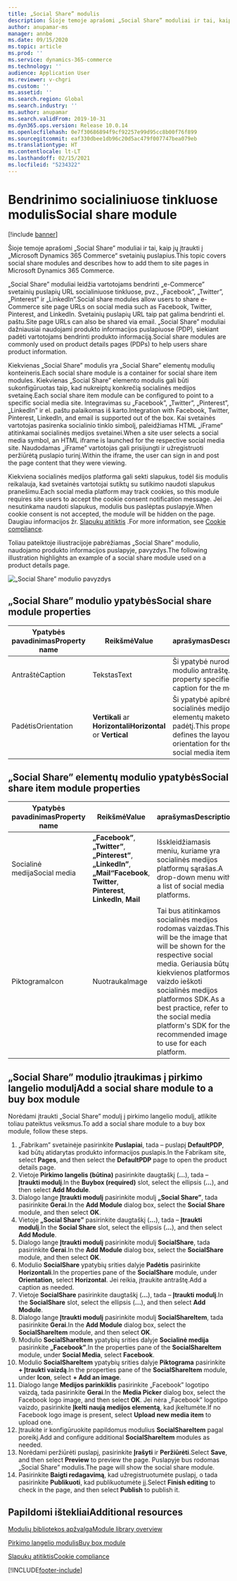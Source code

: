 ```yaml
---
title: „Social Share” modulis
description: Šioje temoje aprašomi „Social Share” moduliai ir tai, kaip jų įtraukti į „Microsoft Dynamics 365 Commerce“ svetainių puslapius.
author: anupamar-ms
manager: annbe
ms.date: 09/15/2020
ms.topic: article
ms.prod: ''
ms.service: dynamics-365-commerce
ms.technology: ''
audience: Application User
ms.reviewer: v-chgri
ms.custom: ''
ms.assetid: ''
ms.search.region: Global
ms.search.industry: ''
ms.author: anupamar
ms.search.validFrom: 2019-10-31
ms.dyn365.ops.version: Release 10.0.14
ms.openlocfilehash: 0e7f30686894f9cf92257e99d95cc8b00f76f899
ms.sourcegitcommit: eaf330dbee1db96c20d5ac479f007747bea079eb
ms.translationtype: HT
ms.contentlocale: lt-LT
ms.lasthandoff: 02/15/2021
ms.locfileid: "5234322"
---
```

# <a name="social-share-module"></a><span data-ttu-id="15747-103">Bendrinimo socialiniuose tinkluose modulis</span><span class="sxs-lookup"><span data-stu-id="15747-103">Social share module</span></span>

[!include [banner](includes/banner.md)]

<span data-ttu-id="15747-104">Šioje temoje aprašomi „Social Share” moduliai ir tai, kaip jų įtraukti į „Microsoft Dynamics 365 Commerce“ svetainių puslapius.</span><span class="sxs-lookup"><span data-stu-id="15747-104">This topic covers social share modules and describes how to add them to site pages in Microsoft Dynamics 365 Commerce.</span></span>

<span data-ttu-id="15747-105">„Social Share” moduliai leidžia vartotojams bendrinti „e-Commerce” svetainių puslapių URL socialiniuose tinkluose, pvz., „Facebook”, „Twitter”, „Pinterest” ir „LinkedIn”.</span><span class="sxs-lookup"><span data-stu-id="15747-105">Social share modules allow users to share e-Commerce site page URLs on social media such as Facebook, Twitter, Pinterest, and LinkedIn.</span></span> <span data-ttu-id="15747-106">Svetainių puslapių URL taip pat galima bendrinti el. paštu.</span><span class="sxs-lookup"><span data-stu-id="15747-106">Site page URLs can also be shared via email.</span></span> <span data-ttu-id="15747-107">„Social Share” moduliai dažniausiai naudojami produkto informacijos puslapiuose (PDP), siekiant padėti vartotojams bendrinti produkto informaciją.</span><span class="sxs-lookup"><span data-stu-id="15747-107">Social share modules are commonly used on product details pages (PDPs) to help users share product information.</span></span>

<span data-ttu-id="15747-108">Kiekvienas „Social Share” modulis yra „Social Share” elementų modulių konteineris.</span><span class="sxs-lookup"><span data-stu-id="15747-108">Each social share module is a container for social share item modules.</span></span> <span data-ttu-id="15747-109">Kiekvienas „Social Share” elemento modulis gali būti sukonfigūruotas taip, kad nukreiptų konkrečią socialinės medijos svetainę.</span><span class="sxs-lookup"><span data-stu-id="15747-109">Each social share item module can be configured to point to a specific social media site.</span></span> <span data-ttu-id="15747-110">Integravimas su „Facebook”, „Twitter”, „Pinterest”, „LinkedIn” ir el. paštu palaikomas iš karto.</span><span class="sxs-lookup"><span data-stu-id="15747-110">Integration with Facebook, Twitter, Pinterest, LinkedIn, and email is supported out of the box.</span></span> <span data-ttu-id="15747-111">Kai svetainės vartotojas pasirenka socialinio tinklo simbolį, paleidžiamas HTML „iFrame“ atitinkamai socialinės medijos svetainei.</span><span class="sxs-lookup"><span data-stu-id="15747-111">When a site user selects a social media symbol, an HTML iframe is launched for the respective social media site.</span></span> <span data-ttu-id="15747-112">Naudodamas „iFrame” vartotojas gali prisijungti ir užregistruoti peržiūrėtą puslapio turinį.</span><span class="sxs-lookup"><span data-stu-id="15747-112">Within the iframe, the user can sign in and post the page content that they were viewing.</span></span>

<span data-ttu-id="15747-113">Kiekviena socialinės medijos platforma gali sekti slapukus, todėl šis modulis reikalauja, kad svetainės vartotojai sutiktų su sutikimo naudoti slapukus pranešimu.</span><span class="sxs-lookup"><span data-stu-id="15747-113">Each social media platform may track cookies, so this module requires site users to accept the cookie consent notification message.</span></span> <span data-ttu-id="15747-114">Jei nesutinkama naudoti slapukus, modulis bus paslėptas puslapyje.</span><span class="sxs-lookup"><span data-stu-id="15747-114">When cookie consent is not accepted, the module will be hidden on the page.</span></span> <span data-ttu-id="15747-115">Daugiau informacijos žr. [Slapukų atitiktis](cookie-compliance.md) .</span><span class="sxs-lookup"><span data-stu-id="15747-115">For more information, see [Cookie compliance](cookie-compliance.md).</span></span>

<span data-ttu-id="15747-116">Toliau pateiktoje iliustracijoje pabrėžiamas „Social Share” modulio, naudojamo produkto informacijos puslapyje, pavyzdys.</span><span class="sxs-lookup"><span data-stu-id="15747-116">The following illustration highlights an example of a social share module used on a product details page.</span></span>

![„Social Share” modulio pavyzdys](./media/ecommerce-socialshare.png)

## <a name="social-share-module-properties"></a><span data-ttu-id="15747-118">„Social Share” modulio ypatybės</span><span class="sxs-lookup"><span data-stu-id="15747-118">Social share module properties</span></span>

| <span data-ttu-id="15747-119">Ypatybės pavadinimas</span><span class="sxs-lookup"><span data-stu-id="15747-119">Property name</span></span>             | <span data-ttu-id="15747-120">Reikšmė</span><span class="sxs-lookup"><span data-stu-id="15747-120">Value</span></span>                 | <span data-ttu-id="15747-121">aprašymas</span><span class="sxs-lookup"><span data-stu-id="15747-121">Description</span></span> |
|---------------------------|-----------------------|-------------|
| <span data-ttu-id="15747-122">Antraštė</span><span class="sxs-lookup"><span data-stu-id="15747-122">Caption</span></span>                  | <span data-ttu-id="15747-123">Tekstas</span><span class="sxs-lookup"><span data-stu-id="15747-123">Text</span></span> | <span data-ttu-id="15747-124">Ši ypatybė nurodo modulio antraštę.</span><span class="sxs-lookup"><span data-stu-id="15747-124">This property specifies a caption for the module.</span></span> |
| <span data-ttu-id="15747-125">Padėtis</span><span class="sxs-lookup"><span data-stu-id="15747-125">Orientation</span></span> | <span data-ttu-id="15747-126">**Vertikali** ar **Horizontali**</span><span class="sxs-lookup"><span data-stu-id="15747-126">**Horizontal** or **Vertical**</span></span>  | <span data-ttu-id="15747-127">Ši ypatybė apibrėžia socialinės medijos elementų maketo padėtį.</span><span class="sxs-lookup"><span data-stu-id="15747-127">This property defines the layout orientation for the social media items.</span></span> |

## <a name="social-share-item-module-properties"></a><span data-ttu-id="15747-128">„Social Share” elementų modulio ypatybės</span><span class="sxs-lookup"><span data-stu-id="15747-128">Social share item module properties</span></span>
| <span data-ttu-id="15747-129">Ypatybės pavadinimas</span><span class="sxs-lookup"><span data-stu-id="15747-129">Property name</span></span>             | <span data-ttu-id="15747-130">Reikšmė</span><span class="sxs-lookup"><span data-stu-id="15747-130">Value</span></span>                 | <span data-ttu-id="15747-131">aprašymas</span><span class="sxs-lookup"><span data-stu-id="15747-131">Description</span></span> |
|---------------------------|-----------------------|-------------|
| <span data-ttu-id="15747-132">Socialinė medija</span><span class="sxs-lookup"><span data-stu-id="15747-132">Social media</span></span>              | <span data-ttu-id="15747-133">**„Facebook”**, **„Twitter”**, **„Pinterest”**, **„LinkedIn”**, **„Mail“**</span><span class="sxs-lookup"><span data-stu-id="15747-133">**Facebook**, **Twitter**, **Pinterest**, **LinkedIn**, **Mail**</span></span> | <span data-ttu-id="15747-134">Išskleidžiamasis meniu, kuriame yra socialinės medijos platformų sąrašas.</span><span class="sxs-lookup"><span data-stu-id="15747-134">A drop-down menu with a list of social media platforms.</span></span> |
| <span data-ttu-id="15747-135">Piktograma</span><span class="sxs-lookup"><span data-stu-id="15747-135">Icon</span></span> |<span data-ttu-id="15747-136">Nuotrauka</span><span class="sxs-lookup"><span data-stu-id="15747-136">Image</span></span>    | <span data-ttu-id="15747-137">Tai bus atitinkamos socialinės medijos rodomas vaizdas.</span><span class="sxs-lookup"><span data-stu-id="15747-137">This will be the image that will be shown for the respective social media.</span></span> <span data-ttu-id="15747-138">Geriausia būtų kiekvienos platformos vaizdo ieškoti socialinės medijos platformos SDK.</span><span class="sxs-lookup"><span data-stu-id="15747-138">As a best practice, refer to the social media platform's SDK for the recommended image to use for each platform.</span></span> |

## <a name="add-a-social-share-module-to-a-buy-box-module"></a><span data-ttu-id="15747-139">„Social Share” modulio įtraukimas į pirkimo langelio modulį</span><span class="sxs-lookup"><span data-stu-id="15747-139">Add a social share module to a buy box module</span></span>

<span data-ttu-id="15747-140">Norėdami įtraukti „Social Share” modulį į pirkimo langelio modulį, atlikite toliau pateiktus veiksmus.</span><span class="sxs-lookup"><span data-stu-id="15747-140">To add a social share module to a buy box module, follow these steps.</span></span>

1. <span data-ttu-id="15747-141">„Fabrikam” svetainėje pasirinkite **Puslapiai**, tada – puslapį **DefaultPDP**, kad būtų atidarytas produkto informacijos puslapis.</span><span class="sxs-lookup"><span data-stu-id="15747-141">In the Fabrikam site, select **Pages**, and then select the **DefaultPDP** page to open the product details page.</span></span> 
1. <span data-ttu-id="15747-142">Vietoje **Pirkimo langelis (būtina)** pasirinkite daugtaškį (**...**), tada – **Įtraukti modulį**.</span><span class="sxs-lookup"><span data-stu-id="15747-142">In the **Buybox (required)** slot, select the ellipsis (**...**), and then select **Add Module**.</span></span>
1. <span data-ttu-id="15747-143">Dialogo lange **Įtraukti modulį** pasirinkite modulį **„Social Share”**, tada pasirinkite **Gerai**.</span><span class="sxs-lookup"><span data-stu-id="15747-143">In the **Add Module** dialog box, select the **Social Share** module, and then select **OK**.</span></span>
1. <span data-ttu-id="15747-144">Vietoje **„Social Share”** pasirinkite daugtaškį (**...**), tada – **Įtraukti modulį**.</span><span class="sxs-lookup"><span data-stu-id="15747-144">In the **Social Share** slot, select the ellipsis (**...**), and then select **Add Module**.</span></span>
1. <span data-ttu-id="15747-145">Dialogo lange **Įtraukti modulį** pasirinkite modulį **SocialShare**, tada pasirinkite **Gerai**.</span><span class="sxs-lookup"><span data-stu-id="15747-145">In the **Add Module** dialog box, select the **SocialShare** module, and then select **OK**.</span></span>
1. <span data-ttu-id="15747-146">Modulio **SocialShare** ypatybių srities dalyje **Padėtis** pasirinkite **Horizontali**.</span><span class="sxs-lookup"><span data-stu-id="15747-146">In the properties pane of the **SocialShare** module, under **Orientation**, select **Horizontal**.</span></span> <span data-ttu-id="15747-147">Jei reikia, įtraukite antraštę.</span><span class="sxs-lookup"><span data-stu-id="15747-147">Add a caption as needed.</span></span>
1. <span data-ttu-id="15747-148">Vietoje **SocialShare** pasirinkite daugtaškį (**...**), tada – **Įtraukti modulį**.</span><span class="sxs-lookup"><span data-stu-id="15747-148">In the **SocialShare** slot, select the ellipsis (**...**), and then select **Add Module**.</span></span>
1. <span data-ttu-id="15747-149">Dialogo lange **Įtraukti modulį** pasirinkite modulį **SocialShareItem**, tada pasirinkite **Gerai**.</span><span class="sxs-lookup"><span data-stu-id="15747-149">In the **Add Module** dialog box, select the **SocialShareItem** module, and then select **OK**.</span></span>
1. <span data-ttu-id="15747-150">Modulio **SocialShareItem** ypatybių srities dalyje **Socialinė medija** pasirinkite **„Facebook”**.</span><span class="sxs-lookup"><span data-stu-id="15747-150">In the properties pane of the **SocialShareItem** module, under **Social Media**, select **Facebook**.</span></span>
1. <span data-ttu-id="15747-151">Modulio **SocialShareItem** ypatybių srities dalyje **Piktograma** pasirinkite **+ Įtraukti vaizdą**.</span><span class="sxs-lookup"><span data-stu-id="15747-151">In the properties pane of the **SocialShareItem** module, under **Icon**, select **+ Add an image**.</span></span>
1. <span data-ttu-id="15747-152">Dialogo lange **Medijos parinkiklis** pasirinkite „Facebook” logotipo vaizdą, tada pasirinkite **Gerai**.</span><span class="sxs-lookup"><span data-stu-id="15747-152">In the **Media Picker** dialog box, select the Facebook logo image, and then select **OK**.</span></span> <span data-ttu-id="15747-153">Jei nėra „Facebook” logotipo vaizdo, pasirinkite **Įkelti naują medijos elementą**, kad įkeltumėte.</span><span class="sxs-lookup"><span data-stu-id="15747-153">If no Facebook logo image is present, select **Upload new media item** to upload one.</span></span>
1. <span data-ttu-id="15747-154">Įtraukite ir konfigūruokite papildomus modulius **SocialShareItem** pagal poreikį.</span><span class="sxs-lookup"><span data-stu-id="15747-154">Add and configure additional **SocialShareItem** modules as needed.</span></span>
1. <span data-ttu-id="15747-155">Norėdami peržiūrėti puslapį, pasirinkite **Įrašyti** ir **Peržiūrėti**.</span><span class="sxs-lookup"><span data-stu-id="15747-155">Select **Save**, and then select **Preview** to preview the page.</span></span> <span data-ttu-id="15747-156">Puslapyje bus rodomas „Social Share” modulis.</span><span class="sxs-lookup"><span data-stu-id="15747-156">The page will show the social share module.</span></span>
1. <span data-ttu-id="15747-157">Pasirinkite **Baigti redagavimą**, kad užregistruotumėte puslapį, o tada pasirinkite **Publikuoti**, kad publikuotumėte jį.</span><span class="sxs-lookup"><span data-stu-id="15747-157">Select **Finish editing** to check in the page, and then select **Publish** to publish it.</span></span>

## <a name="additional-resources"></a><span data-ttu-id="15747-158">Papildomi ištekliai</span><span class="sxs-lookup"><span data-stu-id="15747-158">Additional resources</span></span>

[<span data-ttu-id="15747-159">Modulių bibliotekos apžvalga</span><span class="sxs-lookup"><span data-stu-id="15747-159">Module library overview</span></span>](starter-kit-overview.md)

[<span data-ttu-id="15747-160">Pirkimo langelio modulis</span><span class="sxs-lookup"><span data-stu-id="15747-160">Buy box module</span></span>](add-buy-box.md)

[<span data-ttu-id="15747-161">Slapukų atitiktis</span><span class="sxs-lookup"><span data-stu-id="15747-161">Cookie compliance</span></span>](cookie-compliance.md)


[!INCLUDE[footer-include](../includes/footer-banner.md)]